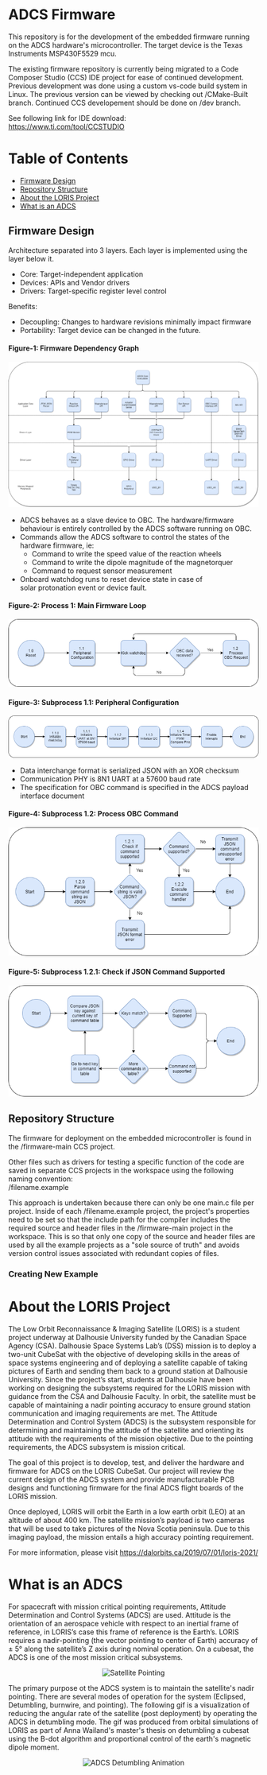 # ADCS Firmware

This repository is for the development of the embedded firmware running on the ADCS hardware's microcontroller. The target device is the Texas Instruments MSP430F5529 mcu. 

The existing firmware repository is currently being migrated to a Code Composer Studio (CCS) IDE project for ease of continued development. Previous development was done using a custom vs-code build system in Linux. The previous version can be viewed by checking out /CMake-Built branch. Continued CCS developement should be done on /dev branch.  

See following link for IDE download:  
https://www.ti.com/tool/CCSTUDIO  

# Table of Contents
- [Firmware Design](#firmware-design)    
- [Repository Structure](#firmware-and-development-environment)
- [About the LORIS Project](##about-the-loris-project)
- [What is an ADCS](#what-is-an-adcs)

## Firmware Design    

Architecture separated into 3 layers. Each layer is implemented using the layer below it.  
- Core: Target-independent application  
- Devices: APIs and Vendor drivers  
- Drivers: Target-specific register level control 
 
Benefits:  
- Decoupling: Changes to hardware revisions minimally impact firmware
- Portability: Target device can be changed in the future.

#### Figure-1: Firmware Dependency Graph
<p align="center">
  <img src="https://github.com/DalhousieSpaceSystemsLab/CubeSat-ADCS-Firmware/blob/dev/resources/drawio-diagrams/firmware-dependency-graph.png?raw=true" alt="Firmware Dependency Graph"/>
</p>

- ADCS behaves as a slave device to OBC. The hardware/firmware behaviour is entirely controlled by the ADCS software running on OBC. 
- Commands allow the ADCS software to control the states of the hardware firmware, ie:
  * Command to write the speed value of the reaction wheels
  * Command to write the dipole magnitude of the magnetorquer
  * Command to request sensor measurement
- Onboard watchdog runs to reset device state in case of solar protonation event or device fault.

#### Figure-2: Process 1: Main Firmware Loop
<p align="center">
  <img src="https://github.com/DalhousieSpaceSystemsLab/CubeSat-ADCS-Firmware/blob/dev/resources/drawio-diagrams/process-1-main-firmware-loop.png?raw=true" alt="Process 1: Main Firmware Loop"/>
</p>

#### Figure-3: Subprocess 1.1: Peripheral Configuration
<p align="center">
  <img src="https://github.com/DalhousieSpaceSystemsLab/CubeSat-ADCS-Firmware/blob/dev/resources/drawio-diagrams/subprocess-1.1-peripheral-configuration.png?raw=true" alt="Subprocess 1.1: Peripheral Configuration"/>
</p>

- Data interchange format is serialized JSON with an XOR checksum
- Communication PHY is 8N1 UART at a 57600 baud rate
- The specification for OBC command is specified in the ADCS payload interface document 

#### Figure-4: Subprocess 1.2: Process OBC Command
<p align="center">
  <img src="https://github.com/DalhousieSpaceSystemsLab/CubeSat-ADCS-Firmware/blob/dev/resources/drawio-diagrams/subprocess-1.2-process-obc-command.png?raw=true" alt="Subprocess 1.2: Process OBC Command"/>
</p>

#### Figure-5: Subprocess 1.2.1: Check if JSON Command Supported
<p align="center">
  <img src="https://github.com/DalhousieSpaceSystemsLab/CubeSat-ADCS-Firmware/blob/dev/resources/drawio-diagrams/subprocess-1.2.1-check-if-json-command-supported.png?raw=true" alt="Subprocess 1.2.1: Check if JSON Command Supported"/>
</p>

## Repository Structure  

The firmware for deployment on the embedded microcontroller is found in the /firmware-main CCS project. 

Other files such as drivers for testing a specific function of the code are saved in separate CCS projects in the workspace using the following naming convention:  
/filename.example  

This approach is undertaken because there can only be one main.c file per project. Inside of each /filename.example project, the project's properties need to be set so that the include path for the compiler includes the required source and header files in the /firmware-main project in the workspace. This is so that only one copy of the source and header files are used by all the example projects as a "sole source of truth" and avoids version control issues associated with redundant copies of files. 

### Creating New Example   

# About the LORIS Project

The Low Orbit Reconnaissance & Imaging Satellite (LORIS) is a student project underway at Dalhousie University funded by the Canadian Space Agency (CSA). Dalhousie Space Systems Lab’s (DSS) mission is to deploy a two-unit CubeSat with the objective of developing skills in the areas of space systems engineering and of deploying a satellite capable of taking pictures of Earth and sending them back to a ground station at Dalhousie University. Since the project’s start, students at Dalhousie have been working on designing the subsystems required for the LORIS mission with guidance from the CSA and Dalhousie Faculty. In orbit, the satellite must be capable of maintaining a nadir pointing accuracy to ensure ground station communication and imaging requirements are met. The Attitude Determination and Control System (ADCS) is the subsystem responsible for determining and maintaining the attitude of the satellite and orienting its attitude with the requirements of the mission objective. Due to the pointing requirements, the ADCS subsystem is mission critical.  

The goal of this project is to develop, test, and deliver the hardware and firmware for ADCS on the LORIS CubeSat. Our project will review the current design of the ADCS system and provide manufacturable PCB designs and functioning firmware for the final ADCS flight boards of the LORIS mission. 

Once deployed, LORIS will orbit the Earth in a low earth orbit (LEO) at an altitude of about 400 km. The satellite mission’s payload is two cameras that will be used to take pictures of the Nova Scotia peninsula. Due to this imaging payload, the mission entails a high accuracy pointing requirement.

For more information, please visit
https://dalorbits.ca/2019/07/01/loris-2021/


# What is an ADCS

For spacecraft with mission critical pointing requirements, Attitude Determination and Control Systems (ADCS) are used. Attitude is the orientation of an aerospace vehicle with respect to an inertial frame of reference, in LORIS’s case this frame of reference is the Earth’s. LORIS requires  a nadir-pointing (the vector pointing to center of Earth) accuracy of ± 5° along the satellite’s Z axis during nominal operation. On a cubesat, the ADCS is one of the most mission critical subsystems.

<p align="center">
  <img src="https://github.com/cmattatall/adcs_firmware/blob/dev/resources/images/nadir.jpg?raw=true" alt="Satellite Pointing"/>
</p>

The primary purpose ot the ADCS system is to maintain the satellite's nadir pointing. There are several modes of operation for the system (Eclipsed, Detumbling, burnwire, and pointing). The following gif is a visualization of reducing the angular rate of the satellite (post deployment) by operating the ADCS in detumbling mode. The gif was produced from orbital simulations of LORIS as part of Anna Wailand's master's thesis on detumbling a cubesat using the B-dot algorithm and proportional control of the earth's magnetic dipole moment.

<p align="center">
  <img src="https://github.com/cmattatall/adcs_firmware/blob/master/resources/captures/detumbling_sim.gif?raw=true" alt="ADCS Detumbling Animation"/>
</p>

